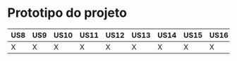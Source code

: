 # Prototipo do projeto
US8 | US9 | US10 | US11 | US12 | US13 | US14 | US15 | US16 | US17
----| ----|------|------|------|------|------|------|------|-----
X   |X    |X     |X     |X     |X     |X     |X     |X     |X  
